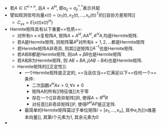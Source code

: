 - 若$A\in C^{n\times n}$, 且$A=A^{H}$, 即$a_{ij}=a^*_{ji}$,$^*$表示共轭
- 譬如观测信号向量$x(t)=(x_1(t),x_2(t),...,x_n(t))^T$的[[自协方差矩阵]]
	- $C_{xx}=E\{x(t)x(t)^H\}$
- Hermite矩阵具有以下重要==性质==:
	- 对所有$n\times n$复矩阵$A$, 矩阵$A+A^H, AA^H, A^HA$,均是Hermite矩阵.
	- 若A是Hermite矩阵, 则矩阵幂$A^k$对所有$k=1,2,...$都是Hermite矩阵
	- 若Hermite矩阵A非奇异, 则其[[逆矩阵]]$A^{-1}$也是Hermite矩阵.
	- 若A和B都是Hermite矩阵, 则$\alpha A+\beta B$也是Hermite矩阵
	- 若A和B为Hermite矩阵, 则 $AB+BA, j(AB-BA)$也是Hermite矩阵.
	- Hermite矩阵的[[正定性]]:
		- 一个Hermite矩阵是正定的, ==当且仅当==它满足以下==任何一个==条件:
			- 二次函数$x^HAx>0,\forall x\neq 0$
			- 矩阵A的所有[[特征值]]大于零
			- 存在一个[[非奇异矩阵]]R, 使得$A=R^HR$
			- 对任意[[非奇异矩阵]]P, 使得$P^HAP$是正定阵.
		- 最简单的Hermite矩阵莫过于单位矩阵$I=[e_1,...,e_n]$, 其中$e_i$为[[n维基本向量]], 其第i个元素为1, 其余元素为0
-